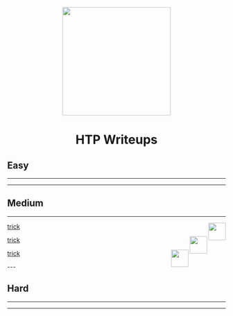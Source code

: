 <div align="center">
  <img width="250" src="https://avatars.githubusercontent.com/u/34801215?v=4"></img>
  <br>
  <h1>HTP Writeups</h1>
</div>

## Easy
---
---

## Medium
---
<img align="right" width="40" src="http://www.fillmurray.com/100/100"></img>
<p align="left"><a href="/htb/machines/trick">trick</a></p>

<img align="right" width="40" src="http://www.fillmurray.com/100/100"></img>
<p align="left" ><a href="/htb/machines/trick">trick</a></p>

<img align="right" width="40" src="http://www.fillmurray.com/100/100"></img>
<p align="left" ><a href="/htb/machines/trick">trick</a></p>
---

## Hard
---
---

